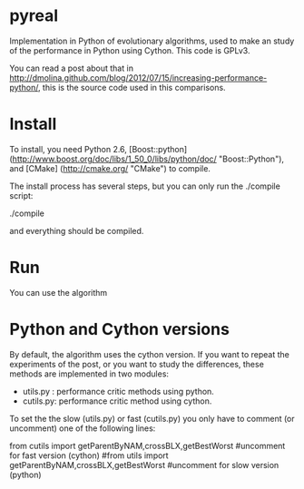 pyreal
======

Implementation in Python of evolutionary algorithms, used to make an study
of the performance in Python using Cython. 
This code is GPLv3. 

You can read a post about that in http://dmolina.github.com/blog/2012/07/15/increasing-performance-python/, this is the 
source code used in this comparisons. 

Install
=======

To install, you need Python 2.6, [Boost::python] (http://www.boost.org/doc/libs/1_50_0/libs/python/doc/ "Boost::Python"), 
and [CMake] (http://cmake.org/ "CMake") to compile. 

The install process has several steps, but you can only run the ./compile script:

./compile

and everything should be compiled. 

Run
===

You can use the algorithm 

Python and Cython versions
==========================

By default, the algorithm uses the cython version. If you want to repeat the experiments
of the post, or you want to study the differences, these methods are implemented in
two modules:

- utils.py : performance critic methods using python. 
- cutils.py: performance critic method using cython. 

To set the the slow (utils.py) or fast (cutils.py) you only have to comment (or uncomment) 
one of the following lines:

   from cutils import getParentByNAM,crossBLX,getBestWorst #uncomment for fast version (cython)
   #from utils import getParentByNAM,crossBLX,getBestWorst #uncomment for slow version (python)
